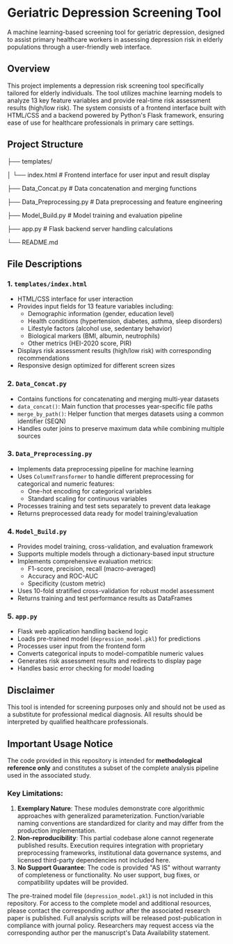 # Geriatric Depression Screening Tool

A machine learning-based screening tool for geriatric depression, designed to assist primary healthcare workers in assessing depression risk in elderly populations through a user-friendly web interface.

## Overview

This project implements a depression risk screening tool specifically tailored for elderly individuals. The tool utilizes machine learning models to analyze 13 key feature variables and provide real-time risk assessment results (high/low risk). The system consists of a frontend interface built with HTML/CSS and a backend powered by Python's Flask framework, ensuring ease of use for healthcare professionals in primary care settings.

## Project Structure

├── templates/

│ └── index.html # Frontend interface for user input and result display

├── Data_Concat.py # Data concatenation and merging functions

├── Data_Preprocessing.py # Data preprocessing and feature engineering

├── Model_Build.py # Model training and evaluation pipeline

├── app.py # Flask backend server handling calculations

└── README.md


## File Descriptions

### 1. `templates/index.html`
- HTML/CSS interface for user interaction
- Provides input fields for 13 feature variables including:
  - Demographic information (gender, education level)
  - Health conditions (hypertension, diabetes, asthma, sleep disorders)
  - Lifestyle factors (alcohol use, sedentary behavior)
  - Biological markers (BMI, albumin, neutrophils)
  - Other metrics (HEI-2020 score, PIR)
- Displays risk assessment results (high/low risk) with corresponding recommendations
- Responsive design optimized for different screen sizes

### 2. `Data_Concat.py`
- Contains functions for concatenating and merging multi-year datasets
- `data_concat()`: Main function that processes year-specific file paths
- `merge_by_path()`: Helper function that merges datasets using a common identifier (SEQN)
- Handles outer joins to preserve maximum data while combining multiple sources

### 3. `Data_Preprocessing.py`
- Implements data preprocessing pipeline for machine learning
- Uses `ColumnTransformer` to handle different preprocessing for categorical and numeric features:
  - One-hot encoding for categorical variables
  - Standard scaling for continuous variables
- Processes training and test sets separately to prevent data leakage
- Returns preprocessed data ready for model training/evaluation

### 4. `Model_Build.py`
- Provides model training, cross-validation, and evaluation framework
- Supports multiple models through a dictionary-based input structure
- Implements comprehensive evaluation metrics:
  - F1-score, precision, recall (macro-averaged)
  - Accuracy and ROC-AUC
  - Specificity (custom metric)
- Uses 10-fold stratified cross-validation for robust model assessment
- Returns training and test performance results as DataFrames

### 5. `app.py`
- Flask web application handling backend logic
- Loads pre-trained model (`depression_model.pkl`) for predictions
- Processes user input from the frontend form
- Converts categorical inputs to model-compatible numeric values
- Generates risk assessment results and redirects to display page
- Handles basic error checking for model loading

## Disclaimer

This tool is intended for screening purposes only and should not be used as a substitute for professional medical diagnosis. All results should be interpreted by qualified healthcare professionals.

## Important Usage Notice  
The code provided in this repository is intended for **methodological reference only** and constitutes a subset of the complete analysis pipeline used in the associated study.  

### Key Limitations:  
1.  **Exemplary Nature**: These modules demonstrate core algorithmic approaches with generalized parameterization. Function/variable naming conventions are standardized for clarity and may differ from the production implementation.  
2.  **Non-reproducibility**: This partial codebase alone cannot regenerate published results. Execution requires integration with proprietary preprocessing frameworks, institutional data governance systems, and licensed third-party dependencies not included here.  
3.  **No Support Guarantee**: The code is provided "AS IS" without warranty of completeness or functionality. No user support, bug fixes, or compatibility updates will be provided.  

The pre-trained model file (`depression_model.pkl`) is not included in this repository. For access to the complete model and additional resources, please contact the corresponding author after the associated research paper is published. Full analysis scripts will be released post-publication in compliance with journal policy. Researchers may request access via the corresponding author per the manuscript's Data Availability statement.  
